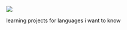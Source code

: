 [![](https://tokei.rs/b1/github.com/ThatAnnoyingKid/Learning-Projects)](https://github.com/ThatAnnoyingKid/Learning-Projects)

learning projects for languages i want to know
